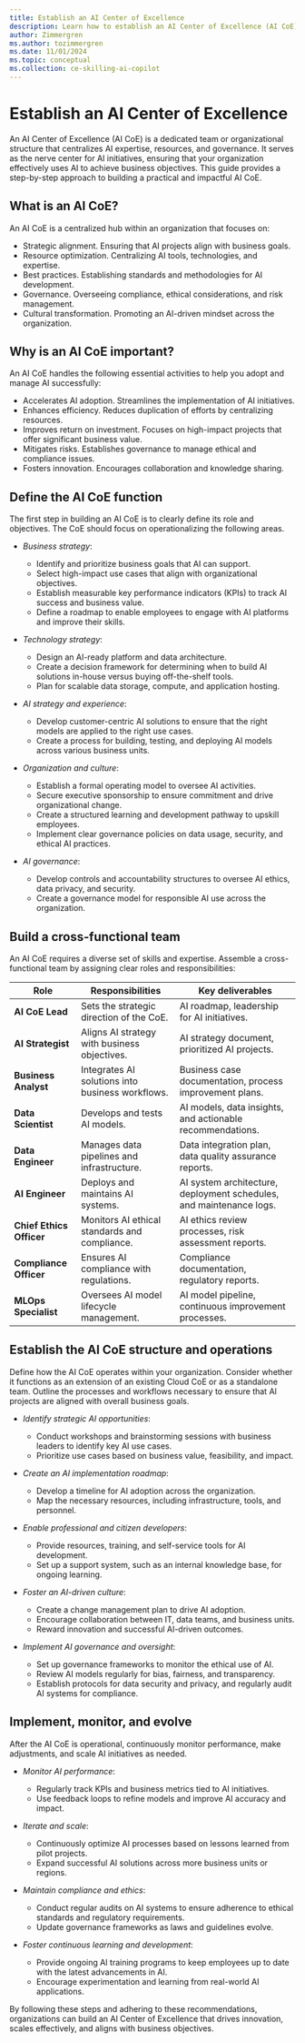 ```yaml
---
title: Establish an AI Center of Excellence
description: Learn how to establish an AI Center of Excellence (AI CoE) to drive AI adoption on Azure in your organization.
author: Zimmergren
ms.author: tozimmergren
ms.date: 11/01/2024
ms.topic: conceptual
ms.collection: ce-skilling-ai-copilot
---
```


# Establish an AI Center of Excellence

An AI Center of Excellence (AI CoE) is a dedicated team or organizational structure that centralizes AI expertise, resources, and governance. It serves as the nerve center for AI initiatives, ensuring that your organization effectively uses AI to achieve business objectives. This guide provides a step-by-step approach to building a practical and impactful AI CoE.

## What is an AI CoE?

An AI CoE is a centralized hub within an organization that focuses on:

- Strategic alignment. Ensuring that AI projects align with business goals.
- Resource optimization. Centralizing AI tools, technologies, and expertise.
- Best practices. Establishing standards and methodologies for AI development.
- Governance. Overseeing compliance, ethical considerations, and risk management.
- Cultural transformation. Promoting an AI-driven mindset across the organization.

## Why is an AI CoE important?

An AI CoE handles the following essential activities to help you adopt and manage AI successfully:

- Accelerates AI adoption. Streamlines the implementation of AI initiatives.
- Enhances efficiency. Reduces duplication of efforts by centralizing resources.
- Improves return on investment. Focuses on high-impact projects that offer significant business value.
- Mitigates risks. Establishes governance to manage ethical and compliance issues.
- Fosters innovation. Encourages collaboration and knowledge sharing.

## Define the AI CoE function

The first step in building an AI CoE is to clearly define its role and objectives. The CoE should focus on operationalizing the following areas.

- *Business strategy*:
    - Identify and prioritize business goals that AI can support.
    - Select high-impact use cases that align with organizational objectives.
    - Establish measurable key performance indicators (KPIs)
 to track AI success and business value.
    - Define a roadmap to enable employees to engage with AI platforms and improve their skills.

- *Technology strategy*:
    - Design an AI-ready platform and data architecture.
    - Create a decision framework for determining when to build AI solutions in-house versus buying off-the-shelf tools.
    - Plan for scalable data storage, compute, and application hosting.

- *AI strategy and experience*:
    - Develop customer-centric AI solutions to ensure that the right models are applied to the right use cases.
    - Create a process for building, testing, and deploying AI models across various business units.

- *Organization and culture*:
    - Establish a formal operating model to oversee AI activities.
    - Secure executive sponsorship to ensure commitment and drive organizational change.
    - Create a structured learning and development pathway to upskill employees.
    - Implement clear governance policies on data usage, security, and ethical AI practices.

- *AI governance*:
    - Develop controls and accountability structures to oversee AI ethics, data privacy, and security.
    - Create a governance model for responsible AI use across the organization.

## Build a cross-functional team

An AI CoE requires a diverse set of skills and expertise. Assemble a cross-functional team by assigning clear roles and responsibilities:

| Role               | Responsibilities                                    | Key deliverables                                                  |
|--------------------|-----------------------------------------------------|-------------------------------------------------------------------|
| **AI CoE Lead**     | Sets the strategic direction of the CoE.             | AI roadmap, leadership for AI initiatives.                        |
| **AI Strategist**   | Aligns AI strategy with business objectives.         | AI strategy document, prioritized AI projects.                    |
| **Business Analyst**| Integrates AI solutions into business workflows.     | Business case documentation, process improvement plans.           |
| **Data Scientist**  | Develops and tests AI models.                        | AI models, data insights, and actionable recommendations.          |
| **Data Engineer**   | Manages data pipelines and infrastructure.           | Data integration plan, data quality assurance reports.             |
| **AI Engineer**     | Deploys and maintains AI systems.                    | AI system architecture, deployment schedules, and maintenance logs.|
| **Chief Ethics Officer** | Monitors AI ethical standards and compliance.  | AI ethics review processes, risk assessment reports.               |
| **Compliance Officer**   | Ensures AI compliance with regulations.       | Compliance documentation, regulatory reports.                      |
| **MLOps Specialist**     | Oversees AI model lifecycle management.       | AI model pipeline, continuous improvement processes.               |

## Establish the AI CoE structure and operations

Define how the AI CoE operates within your organization. Consider whether it functions as an extension of an existing Cloud CoE or as a standalone team. Outline the processes and workflows necessary to ensure that AI projects are aligned with overall business goals.

- *Identify strategic AI opportunities*:
    - Conduct workshops and brainstorming sessions with business leaders to identify key AI use cases.
    - Prioritize use cases based on business value, feasibility, and impact.

- *Create an AI implementation roadmap*:
    - Develop a timeline for AI adoption across the organization.
    - Map the necessary resources, including infrastructure, tools, and personnel.

- *Enable professional and citizen developers*:
    - Provide resources, training, and self-service tools for AI development.
    - Set up a support system, such as an internal knowledge base, for ongoing learning.

- *Foster an AI-driven culture*:
    - Create a change management plan to drive AI adoption.
    - Encourage collaboration between IT, data teams, and business units.
    - Reward innovation and successful AI-driven outcomes.

- *Implement AI governance and oversight*:
    - Set up governance frameworks to monitor the ethical use of AI.
    - Review AI models regularly for bias, fairness, and transparency.
    - Establish protocols for data security and privacy, and regularly audit AI systems for compliance.

## Implement, monitor, and evolve

After the AI CoE is operational, continuously monitor performance, make adjustments, and scale AI initiatives as needed. 

- *Monitor AI performance*:
    - Regularly track KPIs and business metrics tied to AI initiatives.
    - Use feedback loops to refine models and improve AI accuracy and impact.

- *Iterate and scale*:
    - Continuously optimize AI processes based on lessons learned from pilot projects.
    - Expand successful AI solutions across more business units or regions.

- *Maintain compliance and ethics*:
    - Conduct regular audits on AI systems to ensure adherence to ethical standards and regulatory requirements.
    - Update governance frameworks as laws and guidelines evolve.

- *Foster continuous learning and development*:
    - Provide ongoing AI training programs to keep employees up to date with the latest advancements in AI.
    - Encourage experimentation and learning from real-world AI applications.

By following these steps and adhering to these recommendations, organizations can build an AI Center of Excellence that drives innovation, scales effectively, and aligns with business objectives.
